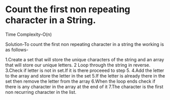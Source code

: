 # Count the first non repeating character in a String.

Time Complexity-O(n)

Solution-To count the first non repeating character in a string the working is as follows-

1.Create a set that will store the unique characters of the string and an array that will store our unique letters.
2 Loop through the string in reverse.
3.Check if letter is not in set.If it is there proceeed to step 5.
4.Add the letter to the array and store the letter in the set
5.If the letter is already there in the set then remove the letter from the array
6.When the loop ends check if there is any character in the array at the end of it
7.The character is the first non recurring character in the list.
